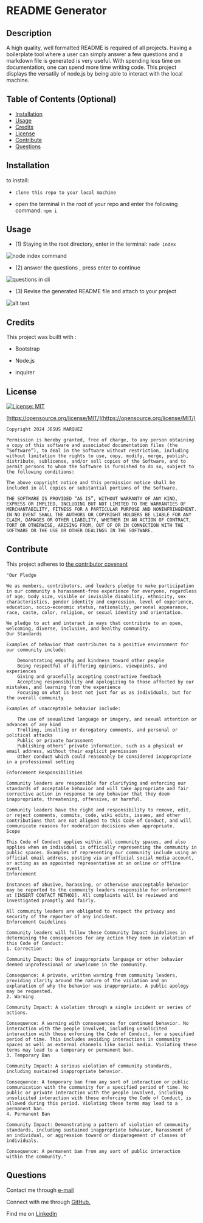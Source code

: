 
# README Generator

## Description

A high quality, well formatted README is required of all projects. Having a boilerplate tool where a user can simply answer a few questions and a markdown file is generated is very useful. With spending less time on documentation, one can spend more time writing code. This project displays the versatily of node.js by being able to interact with the local machine.

## Table of Contents (Optional)

- [Installation](#installation)
- [Usage](#usage)
- [Credits](#credits)
- [License](#license)
- [Contribute](#contribute)
- [Questions](questions)

## Installation

to install:

-     clone this repo to your local machine

- open the terminal in the root of your repo and enter the following command: ``npm i``

## Usage

- (1) Staying in the root directory, enter in the terminal: ``node index``

![node index command](./assets/images/screenshot-init.png)

- (2) answer the questions , press enter to continue

![questions in cli ](assets/images/screenshot-questions.png)

- (3) Revise the generated README file and attach to your project

![alt text](assets/images/screenshot-readme.png)

## Credits

This project was buillt with :

- Bootstrap

- Node.js

- inquirer

## License

[![License: MIT](https://img.shields.io/badge/License-MIT-blue.svg)](https://opensource.org/licenses/MIT)

[https://opensource.org/license/MIT/](https://opensource.org/license/MIT/)

    Copyright 2024 JESUS MARQUEZ

    Permission is hereby granted, free of charge, to any person obtaining a copy of this software and associated documentation files (the “Software”), to deal in the Software without restriction, including without limitation the rights to use, copy, modify, merge, publish, distribute, sublicense, and/or sell copies of the Software, and to permit persons to whom the Software is furnished to do so, subject to the following conditions:

    The above copyright notice and this permission notice shall be included in all copies or substantial portions of the Software.

    THE SOFTWARE IS PROVIDED “AS IS”, WITHOUT WARRANTY OF ANY KIND, EXPRESS OR IMPLIED, INCLUDING BUT NOT LIMITED TO THE WARRANTIES OF MERCHANTABILITY, FITNESS FOR A PARTICULAR PURPOSE AND NONINFRINGEMENT. IN NO EVENT SHALL THE AUTHORS OR COPYRIGHT HOLDERS BE LIABLE FOR ANY CLAIM, DAMAGES OR OTHER LIABILITY, WHETHER IN AN ACTION OF CONTRACT, TORT OR OTHERWISE, ARISING FROM, OUT OF OR IN CONNECTION WITH THE SOFTWARE OR THE USE OR OTHER DEALINGS IN THE SOFTWARE.

## Contribute

This project adheres to [the contributor covenant](https://www.contributor-covenant.org/version/2/1/code_of_conduct/)

    "Our Pledge

    We as members, contributors, and leaders pledge to make participation in our community a harassment-free experience for everyone, regardless of age, body size, visible or invisible disability, ethnicity, sex characteristics, gender identity and expression, level of experience, education, socio-economic status, nationality, personal appearance, race, caste, color, religion, or sexual identity and orientation.

    We pledge to act and interact in ways that contribute to an open, welcoming, diverse, inclusive, and healthy community.
    Our Standards

    Examples of behavior that contributes to a positive environment for our community include:

        Demonstrating empathy and kindness toward other people
        Being respectful of differing opinions, viewpoints, and experiences
        Giving and gracefully accepting constructive feedback
        Accepting responsibility and apologizing to those affected by our mistakes, and learning from the experience
        Focusing on what is best not just for us as individuals, but for the overall community

    Examples of unacceptable behavior include:

        The use of sexualized language or imagery, and sexual attention or advances of any kind
        Trolling, insulting or derogatory comments, and personal or political attacks
        Public or private harassment
        Publishing others’ private information, such as a physical or email address, without their explicit permission
        Other conduct which could reasonably be considered inappropriate in a professional setting

    Enforcement Responsibilities

    Community leaders are responsible for clarifying and enforcing our standards of acceptable behavior and will take appropriate and fair corrective action in response to any behavior that they deem inappropriate, threatening, offensive, or harmful.

    Community leaders have the right and responsibility to remove, edit, or reject comments, commits, code, wiki edits, issues, and other contributions that are not aligned to this Code of Conduct, and will communicate reasons for moderation decisions when appropriate.
    Scope

    This Code of Conduct applies within all community spaces, and also applies when an individual is officially representing the community in public spaces. Examples of representing our community include using an official email address, posting via an official social media account, or acting as an appointed representative at an online or offline event.
    Enforcement

    Instances of abusive, harassing, or otherwise unacceptable behavior may be reported to the community leaders responsible for enforcement at [INSERT CONTACT METHOD]. All complaints will be reviewed and investigated promptly and fairly.

    All community leaders are obligated to respect the privacy and security of the reporter of any incident.
    Enforcement Guidelines

    Community leaders will follow these Community Impact Guidelines in determining the consequences for any action they deem in violation of this Code of Conduct:
    1. Correction

    Community Impact: Use of inappropriate language or other behavior deemed unprofessional or unwelcome in the community.

    Consequence: A private, written warning from community leaders, providing clarity around the nature of the violation and an explanation of why the behavior was inappropriate. A public apology may be requested.
    2. Warning

    Community Impact: A violation through a single incident or series of actions.

    Consequence: A warning with consequences for continued behavior. No interaction with the people involved, including unsolicited interaction with those enforcing the Code of Conduct, for a specified period of time. This includes avoiding interactions in community spaces as well as external channels like social media. Violating these terms may lead to a temporary or permanent ban.
    3. Temporary Ban

    Community Impact: A serious violation of community standards, including sustained inappropriate behavior.

    Consequence: A temporary ban from any sort of interaction or public communication with the community for a specified period of time. No public or private interaction with the people involved, including unsolicited interaction with those enforcing the Code of Conduct, is allowed during this period. Violating these terms may lead to a permanent ban.
    4. Permanent Ban

    Community Impact: Demonstrating a pattern of violation of community standards, including sustained inappropriate behavior, harassment of an individual, or aggression toward or disparagement of classes of individuals.

    Consequence: A permanent ban from any sort of public interaction within the community."

## Questions

Contact me through [e-mail](mailto:marquez.jay444@gmail.com)

Connect with me through [GitHub.](https://www.github.com/Jay-MM)

Find me on [LinkedIn](https://www.linkedin.com/in/marquez-jesus)
